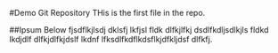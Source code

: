 #Demo Git Repository
THis is the first file in the repo.

##Ipsum Below
fjsdflkjlsdj dklsfj lkfjsl fldk dlfkjlfkj dsdlfkdljsdlkjls fldkd lkdjdlf dlfkjdlfkjdslf lkdnf lfksdlfkdflkdsflkjdfkljdsf dlfkfj.